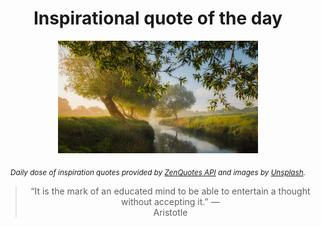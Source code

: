 
<div align="center">

# Inspirational quote of the day

<img src="./data/photo.jpeg" alt="Beautiful nature photo" width="320" height="180">

<sub><i>Daily dose of inspiration quotes provided by [ZenQuotes API](https://zenquotes.io/) and images by [Unsplash](https://unsplash.com/).</i></sub>


<blockquote>&ldquo;It is the mark of an educated mind to be able to entertain a thought without accepting it.&rdquo; &mdash; <footer>Aristotle</footer></blockquote>

</div>
